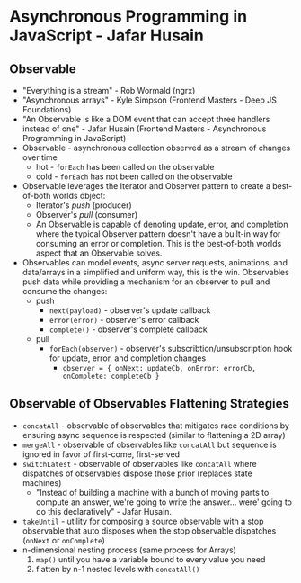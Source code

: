 # Asynchronous Programming in JavaScript - Jafar Husain

## Observable
- "Everything is a stream" - Rob Wormald (ngrx)
- "Asynchronous arrays" - Kyle Simpson (Frontend Masters - Deep JS Foundations)
- "An Observable is like a DOM event that can accept three handlers instead of one" - Jafar Husain (Frontend Masters - Asynchronous Programming in JavaScript)
- Observable - asynchronous collection observed as a stream of changes over time
  - hot - `forEach` has been called on the observable
  - cold - `forEach` has not been called on the observable
- Observable leverages the Iterator and Observer pattern to create a best-of-both worlds object:
  - Iterator's *push* (producer)
  - Observer's *pull* (consumer)
  - An Observable is capable of denoting update, error, and completion where the typical Observer pattern doesn't have a built-in way for consuming an error or completion. This is the best-of-both worlds aspect that an Observable solves.
- Observables can model events, async server requests, animations, and data/arrays in a simplified and uniform way, this is the win. Observables push data while providing a mechanism for an observer to pull and consume the changes:
  - push
    - `next(payload)` - observer's update callback
    - `error(error)` - observer's error callback
    - `complete()` - observer's complete callback
  - pull
    - `forEach(observer)` - observer's subscribtion/unsubscription hook for update, error, and completion changes
      - `observer = { onNext: updateCb, onError: errorCb, onComplete: completeCb }`
      
## Observable of Observables Flattening Strategies

- `concatAll` - observable of observables that mitigates race conditions by ensuring async sequence is respected (similar to flattening a 2D array)
- `mergeAll` - observable of observables like `concatAll` but sequence is ignored in favor of first-come, first-served
- `switchLatest` - observable of observables like `concatAll` where dispatches of observables dispose those prior (replaces state machines)
  - "Instead of building a machine with a bunch of moving parts to compute an answer, we're going to write the answer... were' going to do this declaratively" - Jafar Husain.
- `takeUntil` - utility for composing a source observable with a stop observable that auto disposes when the stop observable dispatches (`onNext` or `onComplete`)
- n-dimensional nesting process (same process for Arrays)
  1. `map()` until you have a variable bound to every value you need
  2. flatten by n-1 nested levels with `concatAll()`
